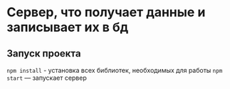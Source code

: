 # Сервер, что получает данные и записывает их в бд

## Запуск проекта
`npm install` - установка всех библиотек, необходимых для работы
`npm start` — запускает сервер
